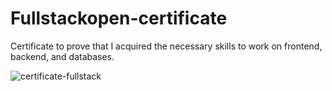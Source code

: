 # Fullstackopen-certificate
Certificate to prove that I acquired the necessary skills to work on frontend, backend, and databases.

![certificate-fullstack](https://github.com/Till-Taeubrich/Fullstackopen-certificate/assets/95404970/c5a02e11-7ac8-40cc-bb3e-134bbd4e57b7)
